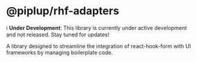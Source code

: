# @piplup/rhf-adapters

ℹ️ **Under Development**: This library is currently under active development and not released. Stay tuned for updates!

A library designed to streamline the integration of react-hook-form with UI frameworks by managing boilerplate code.
